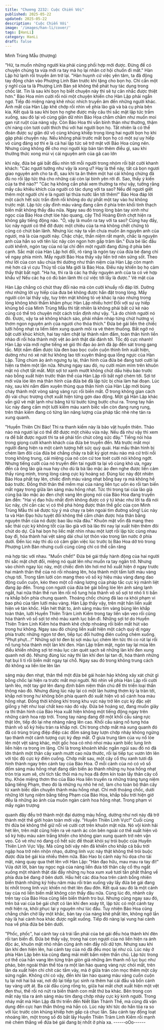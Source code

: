 ```yaml
---
title: "Chương 2232: Cuộc Chiến Với"
published: 2025-05-22
updated: 2025-05-22
description: 'Cuộc Chiến Với'
image: '/images/han-li/cover/'
tags: [HanLi]
category: HanLi
draft: false
---
```


Minh Trùng Mẫu (thượng)

"Hừ, ta muốn những người kia phải cùng phối hợp mới được.
Đừng để có chuyện chúng ta vừa mới ra tay mà họ lại nhân cơ hội
chuồn đi mất." Hàn Lập hừ lạnh rồi truyền âm trở lại.
"Hàn huynh cứ việc yên tâm, ta đã động tay động chân vào
Phượng Linh Bàn trước khi tặng cho bọn họ. Chỉ cần một ý nghĩ
của ta là Phượng Linh Bàn sẽ không thể phát huy tác dụng trong
chốc lát. Tin là sau khi bọn họ biết chuyện này thì sẽ tự cân nhắc
được thiệt hơn."
Bảo Hoa mỉm cười rồi nói một chuyện khiến cho Hàn Lập phải
ngẩn ngơ.
Tiếp đó miệng nàng khẽ nhúc nhích truyền âm đến những người
khác.
Ánh mắt của Hàn Lập khẽ chớp rồi nhìn về phía lão già và bà cụ
phía bên kia. Kết quả là sau khi bọn họ nghe được mấy câu thì
sắc mặt lập tức trầm xuống, sau đó lại vô cùng giận dữ nhìn Bảo
Hoa chằm chằm như muốn moi gan rút ruột của nàng vậy.
Còn Bảo Hoa thì vẫn bình thản như thường, thậm chí nàng còn
tươi cười thích thú với hai người bọn họ.
Tất nhiên là có thể đoán được sự giận dữ vô cùng khủng khiếp
trong lòng hai người bọn họ khi gặp phải chuyện này. Nếu không
phải trước mắt bọn họ có một sự uy hiếp vô cùng đáng sợ thì e là
cả hai lập tức sẽ trở mặt với Bảo Hoa cũng nên.
Nhưng cũng không để cho mọi người kịp bàn tán thêm điều gì,
sau khi thưởng thức xong mùi vị cái nguyên anh của gã cao lớn

khi nãy, đứa bé gái bắt đầu nhìn tới mỗi người trong nhóm rồi bật
cười khanh khách:
"Các ngươi tưởng như vậy là xong ư? Hay là thế này, tất cả bọn
ngươi giao nguyên anh cho ta đi, sau khi ta ăn thêm một hai cái
không chừng đã đủ no rồi lập tức thả cho những cái còn lại bình
yên rời đi. Sao, thấy ý kiến của ta thế nào?"
"Các hạ không cần phải xem thường ta như vậy, tưởng rằng mấy
câu khiêu khích của người có tác dụng với ta sao? Nếu để ngươi
giết thêm một người chỉ e là ngươi lại thừa nước lấn tới thêm!"
Bảo Hoa đáp lời một cách hết sức trấn định rồi không do dự phất
một tay vào hư không trước mặt.
Lập tức cây đinh màu vàng đang cắm ở phía trên khối tinh thạch
biến mất không thấy đâu nữa.
Ngay sau đó trong lòng bàn tay xinh như ngọc của Bảo Hoa chợt
lóe hào quang, cây Thổ Hoàng Đinh chợt hiện ra không gây tiếng
động nào.
"Ô, vậy là muốn ra tay với ta sao? Cũng hay đấy, lúc nãy ngươi có
thể đỡ được một chiêu của ta mà không chết chứng tỏ cũng có
chút bản lãnh. Nhưng lúc này ta vẫn chưa muốn ăn nguyên anh
của ngươi, mà là của người này. Chậc chậc, thần niệm rất mạnh,
chắc là nguyên anh của hắn so với tên lúc nãy còn ngon hơn gấp
trăm lần." Đưa bé lắc đầu cười khểnh, ngón tay của nó lại chỉ đến
một người đang đứng ở phía bên cạnh.
Sắc mặt của Hàn Lập hơi đổi, rõ ràng là ngón tay của đứa bé
đang chỉ về ngay phía mình.
Mấy người Bảo Hoa thấy vậy liền trở nên sửng sốt.
Theo như lời của con sâu chúa thì dường như thần niệm của Hàn
Lập còn mạnh mẽ hơn cả vì cựu Thủy tổ của Ma giới là Bảo Hoa.
Điều này khiến bọ họ cảm thấy thật bất ngờ.
"Ha ha, thì ra là các hạ thấy nguyên anh của ta có vẻ hợp khẩu vị!
Nếu các hạ có đủ bản lãnh thì cứ việc tới lấy là được." Vẻ mặt của

Hàn Lập chẳng có chút thay đổi nào mà còn cười khuẩy rồi đáp
lời. Dường như những lời uy hiếp của đưa bé không được hắn
đặt trong lòng.
Mấy người còn lại thấy vậy, tuy trên mặt không tỏ vẻ khác lạ nào
nhưng trong lòng không khỏi thầm khâm phục Hàn Lập nhiều
hơn! Đối với sự uy hiếp khủng bố của Minh Trùng Mẫu thì tất
nhiên là không phải bất cứ kẻ nào cũng có thể trò chuyện một
cách trấn định như vậy.
"Là do chính người nó đó. Được, vậy ta sẽ không khách sáo, phải
nhấm nháp từng chút hương vị thơm ngon nguyên anh của ngươi
cho thỏa thích." Đứa bé gái liền thè chiếc lưỡi hồng nhạt ra liếm
liếm xung quanh môi ra vẻ thèm thuồng. Bất ngờ nó bật cười
khúc khích, hai tay nắm chặt lại thành nắm đấm, toàn thân hình
liền nhào đi rồi hóa thành một vệt ảo ảnh thật dài đánh tới.
Tốc độ cực nhanh! Hàn Lập vừa mới nghe tiếng xé gió thì đạo ảo
ảnh đã ập đến sát trong gang tấc. Một nắm đấm được lửa đen
bao bọc cuồn cuộn thình lình xuất hiện, dường như nó xé nát hư
không lao tới xuyên thẳng qua lồng ngực của Hàn Lập.
Từng chùm ảo ảnh ngưng tụ lại, thân hình của đứa bé đang tươi
cười lại hiện ra thêm một lần nữa.
Nhưng ngay sau đó, nụ cười mũm mĩm trên khuôn mặt nó chợt
tắt mất. Một sợi tơ xanh mướt không chút dấu hiệu báo trước nào
bỗng xuất hiện trước thân thể của Hàn Lập rồi bất ngờ chém tới.
Sợi tơ mới vừa lóe lên mà thân hình của đứa bé đã lập tức bị chia
làm hai đoạn.
Lúc này, sau khi nắm đấm xuyên thủng qua thân hình của Hàn
Lập mới bùng cháy thành một vòng sáng vàng rực rồi biến mất.
Ở trong không gian cách đó vài chục trượng chợt xuất hiện từng
gợn dao động. Một gã Hàn Lập khác vẫn giữ vẻ mặt lạnh như
băng từ từ bước từng bước chui ra. Trong tay hắn lúc này đang
cầm một lưỡi kiếm màu xanh biếc vẫn còn đang rung rung, trên
thân kiếm đang có từng làn năng lượng của pháp tắc nhè nhẹ tản
ra xung quanh.

"Huyền Thiên Chi Bảo! Thì ra thanh kiếm này là bảo vật huyền
thiên. Thảo nào mà ngươi lại có thể đỡ được một chiêu vừa nãy.
Nếu đã như vậy thì xem ra để bắt được ngươi thì ta sẽ phải tốn
chút công sức đây."
Tiếng nói hòa trong giọng cười khanh khách của đứa bé truyền
đến.
Mà trước mắt mọi người đang hiện ra một cảnh tượng hết sức
quỷ quái. Hai mẩu thân hình bị chém làm đôi của đứa bé chẳng
chảy ra bất kỳ giọt máu nào mà cứ trôi nổi trong không trung, cái
miệng của nó còn cứ toe toét cười nói không ngớt.
Nhưng tiếng cười của nó truyền đến tai người ta lại vô cùng khó
ưa, ngay đến cả ông lão già nua hay cho dù là bà lão mặc áo đen
nghe được liền cảm thấy rùng mình, trong lòng càng cực kỳ
hoảng sợ.
Đúng lúc này đột nhiên Bảo Hoa phất tay lên, chiếc đinh màu
vàng nhạt bỗng bay ra mà không hề báo trước. Đồng thời thân
thể mềm mại của nàng liên tục uốn éo rồi tan biến mất ngay trong
giữa làn sáng màu hồng nhạt.
Tức thì trong tai của lão già cùng bà lão mặc áo đen chợt vang
lên giọng nói của Bảo Hoa đang truyền âm đến: "Hai vị đạo hữu
nhất định không được có ý tứ khác như lời ta đã nói lúc nãy, chỉ
cần các vị có thể phá hỏng được thân thể gốc của con Minh Trùng
Mẫu thì sẽ được tùy ý mà chạy ra bên ngoài tìm đường sống! Lúc
này ta và Hàn Đạo hữu tuyệt đối không thể cầm chân được hóa
thân bằng nguyên thần của nó được bao lâu nữa đâu."
Khuôn mặt vốn đã mang theo sắc thái cực kỳ không tốt của lão
già với bà lão thì nay lại xuất hiện thêm đôi chút do dự. Cả hai
bọn họ liếc mặt nhìn nhau một lượt rồi lập tức cùng nhau bay đi,
hóa thành hai vệt sáng dài chui lọt thỏn vào trong làn nước ở phía
dưới.
Đến lúc này thì dù có căm giận việc lúc trước bị Bảo Hoa dở trò
trong Phượng Linh Bàn nhưng cuối cùng cũng chỉ có thể cắn răng

mà hợp tác với nhau.
"Muốn chết!"
Đứa bé gái thấy hành động của hai người thì sắc mặt chợt đổi,
miệng nó quát lên như muốn ra tay ngăn trở. Nhưng vào chính
ngay lúc này, một chiếc đinh lớn hơi mơ hồ xuất hiện ở ngay
trước hai mảnh thân thể của nó rồi nhoáng lên, hóa thành một
tấm lưới màu vàng chụp tới.
Trong tấm lưới còn mang theo vô số ký hiệu màu vàng đang dao
động cuồn cuộn, kéo theo một cỗ năng lượng của pháp tắc cực
kỳ mãnh liệt đang ập đến.
Trong con ngươi của đứa bé gái bỗng lóe lên ánh sáng lạnh ngắt,
hai nửa thân thể run lên rồi nổ tung hóa thành vô số sợi tơ nhỏ li ti
bắn ra khắp bốn phía chung quanh. Thoáng chốc chúng đã lao ra
khỏi phạm vi bao phủ của tấm lưới màu vàng.
Hàn Lập thấy vậy, trên mặt hắn liền xuất hiện vẻ tàn khốc. Hắn
hét thật to, ánh sáng màu tím vàng bùng lên khắp toàn thân, lưỡi
Huyền Thiên Trảm Linh Kiếm trong tay liền vặn vẹo rồi cũng hóa
thành vô số sợi tơ nhỏ màu xanh lục bắn đi. Những sợi tơ do
Huyền Thiên Trảm Linh Kiếm hóa thành khẽ chớp nhoáng rồi biến
mất hút vào trong hư không. Ngay sau đó chúng liền xuất hiện
một cách quỷ dị ngay phía trước những ngọn tơ đen, tiếp tục đổi
hướng điên cuồng chém xuống.
"Phựt phựt...!"
Những sợi tơ đen bị sợi màu lục chém lên tức thì co rút lại rồi nổ
tung hóa thành một làn khí đen.
Hàn Lập trầm mặt, ngón tay lại múa lên điều khiển những sợi tơ
màu lục càn quét sạch sẽ những làn khí đen xung quanh nơi đó.
Nhưng đúng lúc này thì làn khí đen lại tan đi, hóa thành những
hạt bụi li ti rồi biến mất ngay tại chỗ.
Ngay sau đó trong không trung cách đó không xa liền lóe lên làn

sáng màu đen nhạt, thân thể một đứa bé gái hoàn hảo không xây
xát chút gì bỗng chốc lại hiện ra trước mắt mọi người.
Nó nhìn về phía Hàn Lập rồi cười lạnh lẽo, một tay giơ lên đang
định bấm niệm thần chú để thi triển loại thần thông nào đó.
Nhưng đúng lúc này lại có một làn hương thơm kỳ lạ tràn tới,
khắp nơi trong hư không bốn phía quanh đó xuất hiện vô số cánh
hoa màu hồng nhạt. Đồng thời không khí trong khu vực này trở
lên cực kỳ đặc xệt giống y hệt như loại chất keo nào đó vậy.
Đứa bẻ hoảng sợ, đang muốn giãy ra thì thân hình của Bảo Hoa
xuất hiện không một tiếng động ngay trên những cánh hoa rợp
trời. Trong tay nàng đang đỡ một khối cầu sáng rực thật lớn, tiếp
đó lại nhẹ nhàng nâng lên cao.
Khối cầu sáng nổ tung hóa thành vô số ký hiệu tràn ra khắp nơi.
Chỉ trong chớp mắt mà xung quanh đó đã có trùng trùng điệp điệp
các đốm sáng bay lượn chớp nháy không ngừng tạo thành một
cảnh tượng cực kỳ đẹp mắt.
Ở giưa trung tâm của vụ nổ lóe lên một vệt sáng khác, một gốc
hoa cỏ nhỏ nhoi màu xanh biếc lung linh liền hiện ra trong im
lặng. Chỉ là trong khoảnh khắc ngắn ngủi sau đó nó đã lớn thành
một thân cây xanh mướt cao nửa thước, rồi lại tiếp tục vươn lớn
lên với tộc độ cực kỳ điên cuồng.
Chớp mắt sau, một cây cổ thụ xanh tươi đã hình thành ngay trên
cánh tay của Bảo Hoa. Ở mỗi cành của nó có vô số đốm sáng
màu hồng nhạt đang dần biến ảo thành những nụ hoa hồng nhạt
tròn trịa xum xê, chỉ tích tắc thôi mà nụ hoa đã đơm kín toàn lấy
thân cây cổ thụ.
Khóe miệng thơm tho của Bảo Hoa liền truyền ra những tràng
tụng niệm bằng tiếng Phạm, theo đó là những nụ nhỏ hé nở, làm
cho toàn bộ thân cây từ xanh biếc dần chuyển thành màu hồng
nhạt.
Chỉ mới thoáng chốc, dưới những lời tụng niệm bằng tiếng Phạm
của Bảo Hoa, khắp bầu trời hiện giờ đều là những ảo ảnh của
muôn ngàn cánh hoa hồng nhạt. Trong phạm vi mấy ngàn trượng

quanh đây đều trở thành một đại dương màu hồng, dường như
nơi này đã trở thành một thế giới hoàn toàn mới vậy.
"Huyền Thiên Linh Vực!"
Cuối cùng thì đứa bé không thể giữ nổi vẻ cười cợt trên khuôn
mặt nữa. Nó vội kinh hãi hét lên, trên mặt cũng hiện ra vẻ nanh ác
còn bên ngoài cơ thể xuất hiện vô số ký hiệu màu xám trắng
khiến cho không gian xung quanh trở nên vặn vẹo. Có vẻ như nó
đang cố hết sức để thoát khỏi sự trói buộc của Huyền Thiên Linh
Vực Vậy.
Mà cũng bởi vậy nên đã khiến cho khắp cả bầu trời ngập hoa trở
nên nhộn nhạo, dường linh vực này thật không thể trói buộc được
đứa bé gái kia nhiều thêm nữa.
Bảo Hao bị cảnh này hù dọa cho tái mặt, nàng quay qua thét lên
với Hàn Lập:
"Hàn đạo hữu, mau mau ra tay đi!"
Vừa dứt lời, bàn tay ngọc ngà của nàng liền đưa tới thân cây cổ
thụ ngắt xuống một nhành thật dài đầy những nụ hoa xum xuê
tươi tắn phất thẳng về phía đưa bé đang ở bên dưới. Hầu hết các
đóa hoa trên cành bỗng nhiên biến thành những ký hiệu năm màu
rồi tràn xuống vây lấy đứa bé gái đang bị nhốt trong linh vực khiến
nó thét lên đau đớn. Kết quả sau đó là một cánh tay của nó liền
biến mất không còn thấy đâu nữa.
Cùng lúc đó, nhành cây trên tay của Bảo Hoa cũng liền biến
thành tro bụi.
Nhưng cũng ngay sau đó, trên bả vai của bé gái chợt có làn khí
đen xoáy tít, lập tức có một cánh tay mới hiện ra, khôi phục lại y
nguyên như lúc đầu.
Tuy nhiên Bảo Hoa cũng chẳng chần chờ lấy một khắc, bàn tay
của nàng khẽ phất lên, không ngờ lần này là hai cành hoa khác
được ngắt xuống. Tiếp đó nàng lại vung hai cành hoa về phía đứa
bé bên dưới.

"Phốc, phốc", hai cánh tay cả trái lẫn phải của bé gái đều hóa
thành khí đên rồi tan biến đi.
Đứa bé thấy vậy, trong hai con ngươi của nó liền hiện ra ánh độc
ác, khuôn mặt nhỏ nhắn cũng ánh nên đầy nỗi dữ tợn. Nhưng sau
khi làn khí đen hiện lên, hai cánh tay của nó đã đều mọc lại như
cũ.
Lúc này ở phía Hàn Lập bên kia cũng đang mải miết bấm niệm
thần chú. Lập tức trong cơ thể của hắn vang lên từng trận giòn
giã những âm thanh nổ lục bục như pháo, bên ngoài thân thể tỏa
ra một làn hào quang vàng rực chói mắt, trên làn da xuất hiện chi
chít các tấm vảy, mà ở giữa trán còn mọc thêm một cây sừng
ngắn. Không chỉ có vậy, đến khi làn hào quang màu vàng cuồn
cuộn tụ lại nơi hai bả vai, nơi đó lại tiếp tục sinh ra thêm hai cái
đầu và bốn cánh tay vàng ướt át.
Ba cài đầu cùng rống to, giữa hai mắt chợt xuất hiện một vệt đen
thui, thế rồi nó nứt ra biến thành con mắt thứ ba khác. Bên trong
con mắt này tỏa ra ánh sáng màu tím đang chớp nháy cực kỳ
kinh người.
Trong nháy mắt mà Hàn Lập đã thi triển đến Niết Bàn Thánh Thể,
mà cũng đã vận dụng đến cực hạn thần thông mà hắn có.
Lúc này khí tức do hắn tỏa ra so với lúc trước còn khủng khiếp
hơn gấp cả chục lần. Sáu cánh tay đồng loạt nhoáng lên, một
trong số đó bắt lấy Huyền Thiên Trảm Linh Kiếm rồi mạnh mẽ
chém thẳng về đứa bé gái đang bị nhốt ở phía xa.
------oOo------
